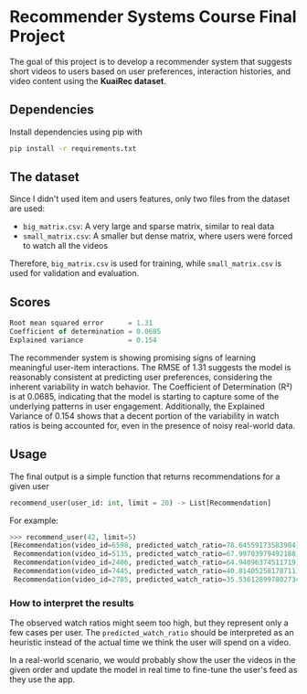 # Recommender Systems Course Final Project

The goal of this project is to develop a recommender system that suggests short
videos to users based on user preferences, interaction histories, and video
content using the **KuaiRec dataset**.

## Dependencies

Install dependencies using pip with

```bash
pip install -r requirements.txt
```

## The dataset

Since I didn't used item and users features, only two files from the dataset are
used:

- `big_matrix.csv`: A very large and sparse matrix, similar to real data
- `small_matrix.csv`: A smaller but dense matrix, where users were forced to
  watch all the videos

Therefore, `big_matrix.csv` is used for training, while `small_matrix.csv` is
used for validation and evaluation.

## Scores

```js
Root mean squared error      = 1.31
Coefficient of determination = 0.0685
Explained variance           = 0.154
```

The recommender system is showing promising signs of learning meaningful
user-item interactions. The RMSE of 1.31 suggests the model is reasonably
consistent at predicting user preferences, considering the inherent variability
in watch behavior. The Coefficient of Determination (R²) is at 0.0685,
indicating that the model is starting to capture some of the underlying patterns
in user engagement. Additionally, the Explained Variance of 0.154 shows that a
decent portion of the variability in watch ratios is being accounted for, even
in the presence of noisy real-world data.

## Usage

The final output is a simple function that returns recommendations for a given
user

```python
recommend_user(user_id: int, limit = 20) -> List[Recommendation]
```

For example:

```python
>>> recommend_user(42, limit=5)
[Recommendation(video_id=6598, predicted_watch_ratio=78.64559173583984),
 Recommendation(video_id=5135, predicted_watch_ratio=67.99703979492188),
 Recommendation(video_id=2406, predicted_watch_ratio=64.94096374511719),
 Recommendation(video_id=7445, predicted_watch_ratio=40.81405258178711),
 Recommendation(video_id=2785, predicted_watch_ratio=35.536128997802734)]
```

### How to interpret the results

The observed watch ratios might seem too high, but they represent only a few
cases per user. The `predicted_watch_ratio` should be interpreted as an
heuristic instead of the actual time we think the user will spend on a video.

In a real-world scenario, we would probably show the user the videos in the
given order and update the model in real time to fine-tune the user's feed as
they use the app.

